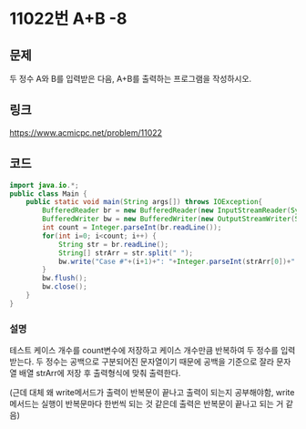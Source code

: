 # 11022번 A+B -8

## 문제

두 정수 A와 B를 입력받은 다음, A+B를 출력하는 프로그램을 작성하시오.

## 링크

https://www.acmicpc.net/problem/11022

## 코드

```java
import java.io.*;
public class Main {
	public static void main(String args[]) throws IOException{
		BufferedReader br = new BufferedReader(new InputStreamReader(System.in));
		BufferedWriter bw = new BufferedWriter(new OutputStreamWriter(System.out));
		int count = Integer.parseInt(br.readLine());
		for(int i=0; i<count; i++) {
			String str = br.readLine();
			String[] strArr = str.split(" ");
			bw.write("Case #"+(i+1)+": "+Integer.parseInt(strArr[0])+" + "+Integer.parseInt(strArr[1])+" = "+(Integer.parseInt(strArr[0])+Integer.parseInt(strArr[1]))+"\n");
		}
		bw.flush();
		bw.close();
    }
}
```

### 설명

테스트 케이스 개수를 count변수에 저장하고 케이스 개수만큼 반복하여 두 정수를 입력받는다. 두 정수는 공백으로 구분되어진 문자열이기 때문에 공백을 기준으로 잘라 문자열 배열 strArr에 저장 후 출력형식에 맞춰 출력한다.

(근데 대체 왜 write메서드가 출력이 반복문이 끝나고 출력이 되는지 공부해야함, write메서드는 실행이 반복문마다 한번씩 되는 것 같은데 출력은 반복문이 끝나고 되는 거 같음)
